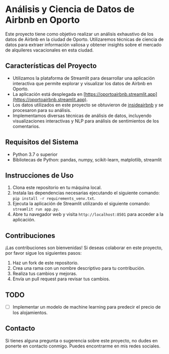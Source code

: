 # Análisis y Ciencia de Datos de Airbnb en Oporto

Este proyecto tiene como objetivo realizar un análisis exhaustivo de los datos de Airbnb en la ciudad de Oporto. Utilizaremos técnicas de ciencia de datos para extraer información valiosa y obtener insights sobre el mercado de alquileres vacacionales en esta ciudad.

## Características del Proyecto

- Utilizamos la plataforma de Streamlit para desarrollar una aplicación interactiva que permite explorar y visualizar los datos de Airbnb en Oporto.
- La aplicación está desplegada en [https://oportoairbnb.streamlit.app](https://oportoairbnb.streamlit.app).
- Los datos utilizados en este proyecto se obtuvieron de [insideairbnb](https://insideairbnb.com) y se procesaron para su análisis.
- Implementamos diversas técnicas de análisis de datos, incluyendo visualizaciones interactivas y NLP para análisis de sentimientos de los comentarios.

## Requisitos del Sistema

- Python 3.7 o superior
- Bibliotecas de Python: pandas, numpy, scikit-learn, matplotlib, streamlit

## Instrucciones de Uso

1. Clona este repositorio en tu máquina local.
2. Instala las dependencias necesarias ejecutando el siguiente comando: `pip install -r requirements_venv.txt`.
3. Ejecuta la aplicación de Streamlit utilizando el siguiente comando: `streamlit run app.py`.
4. Abre tu navegador web y visita `http://localhost:8501` para acceder a la aplicación.

## Contribuciones

¡Las contribuciones son bienvenidas! Si deseas colaborar en este proyecto, por favor sigue los siguientes pasos:

1. Haz un fork de este repositorio.
2. Crea una rama con un nombre descriptivo para tu contribución.
3. Realiza tus cambios y mejoras.
4. Envía un pull request para revisar tus cambios.

## TODO
- [ ] Implementar un modelo de machine learning para predecir el precio de los alojamientos.

## Contacto

Si tienes alguna pregunta o sugerencia sobre este proyecto, no dudes en ponerte en contacto conmigo. Puedes encontrarme en mis redes sociales.
